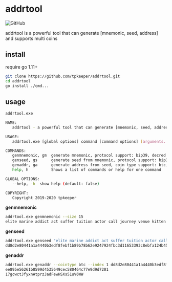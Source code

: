 # addrtool

![GitHub](https://img.shields.io/github/license/tpkeeper/addrtool?style=plastic)

addrtool is a powerful tool that can generate [mnemonic, seed, address] and supports multi coins

## install
require go 1.11+

```bash
git clone https://github.com/tpkeeper/addrtool.git
cd addrtool
go install ./cmd...
```


## usage

```bash
addrtool.exe

NAME:
   addrtool - a powerful tool that can generate [mnemonic, seed, address] and supports multi coins

USAGE:
   addrtool.exe [global options] command [command options] [arguments...]

COMMANDS:
   genmnemonic, gm  generate mnemonic, protocol support: bip39, decred
   genseed, gs      generate seed from mnemonic, protocol support: bip39, decred
   genaddr, ga      generate address from seed, coin type support: btc, dcr, hc
   help, h          Shows a list of commands or help for one command

GLOBAL OPTIONS:
   --help, -h  show help (default: false)

COPYRIGHT:
   Copyright 2019-2020 tpkeeper

```

**genmnemonic**

```bash
addrtool.exe genmnemonic --size 15
elite marine addict act suffer tuition actor call journey venue kitten width print select dynamic
```
**genseed**

```bash
addrtool.exe genseed "elite marine addict act suffer tuition actor call journey venue kitten width print select dynamic"
dd8d2e80441a1a4440b3edf8febf1b89b78b62e9247924fbc3d11653393c8ebfa124b453f5a25573067ee895e56261b8599d4535649cec580464c77e9d9d7201
```
**genaddr**

```bash
addrtool.exe genaddr --cointype btc --index 1 dd8d2e80441a1a4440b3edf8febf1b89b78b62e9247924fbc3d11653393c8ebfa124b453f5a25573067
ee895e56261b8599d4535649cec580464c77e9d9d7201
17gcwctJfyxnAtprzJadFewHSXs51uV6WW
```